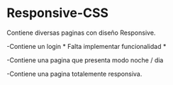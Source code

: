 # Responsive-CSS
Contiene diversas paginas con diseño Responsive.

-Contiene un login * Falta implementar funcionalidad *

-Contiene una pagina que presenta modo noche / dia

-Contiene una pagina totalemente responsiva.
